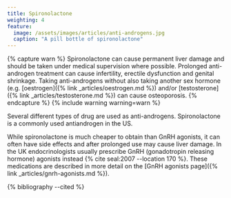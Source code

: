 ```yaml
---
title: Spironolactone
weighting: 4
feature:
  image: /assets/images/articles/anti-androgens.jpg
  caption: "A pill bottle of spironolactone"
---
```


{% capture warn %}
Spironolactone can cause permanent liver damage and should be taken under medical supervision where possible. Prolonged anti-androgen treatment can cause infertility, erectile dysfunction and genital shrinkage. Taking anti-androgens without also taking another sex hormone (e.g. [oestrogen]({% link _articles/oestrogen.md %}) and/or [testosterone]({% link _articles/testosterone.md %}) can cause osteoporosis.
{% endcapture %}
{% include warning warning=warn %}

Several different types of drug are used as anti-androgens. Spironolactone is a commonly used antiandrogen in the US. 

While spironolactone is much cheaper to obtain than GnRH agonists, it can often have side effects and after prolonged use may cause liver damage. In the UK endocrinologists usually prescribe GnRH (gonadotropin releasing hormone) agonists instead {% cite seal:2007 --location 170 %}. These medications are described in more detail on the [GnRH agonists page]({% link _articles/gnrh-agonists.md %}).

{% bibliography --cited %}